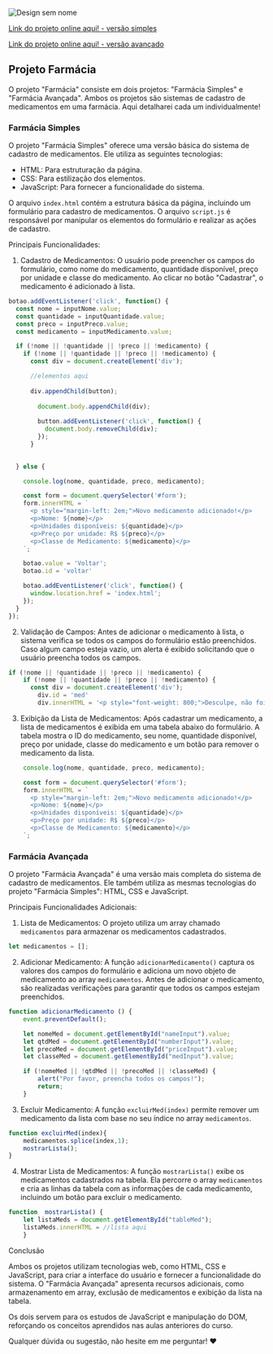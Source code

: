 ![Design sem nome](https://github.com/danibenfica/Projeto-Farmacia-DNC/assets/103818625/ffc94283-c138-4774-9070-f03fc774abb0)

[Link do projeto online aqui! - versão simples](https://projeto-farmacia-simples-dnc.vercel.app/)

[Link do projeto online aqui! - versão avançado](https://projeto-farmacia-avancado-dnc.vercel.app/)

## Projeto Farmácia

O projeto "Farmácia" consiste em dois projetos: "Farmácia Simples" e "Farmácia Avançada". Ambos os projetos são sistemas de cadastro de medicamentos em uma farmácia. Aqui detalharei cada um individualmente!

### Farmácia Simples

O projeto "Farmácia Simples" oferece uma versão básica do sistema de cadastro de medicamentos. Ele utiliza as seguintes tecnologias:

- HTML: Para estruturação da página.
- CSS: Para estilização dos elementos.
- JavaScript: Para fornecer a funcionalidade do sistema.

O arquivo `index.html` contém a estrutura básica da página, incluindo um formulário para cadastro de medicamentos. O arquivo `script.js` é responsável por manipular os elementos do formulário e realizar as ações de cadastro.

Principais Funcionalidades:
1. Cadastro de Medicamentos: O usuário pode preencher os campos do formulário, como nome do medicamento, quantidade disponível, preço por unidade e classe do medicamento. Ao clicar no botão "Cadastrar", o medicamento é adicionado à lista.

```javascript
botao.addEventListener('click', function() {
  const nome = inputNome.value;
  const quantidade = inputQuantidade.value;
  const preco = inputPreco.value;
  const medicamento = inputMedicamento.value;

  if (!nome || !quantidade || !preco || !medicamento) {
    if (!nome || !quantidade || !preco || !medicamento) {
      const div = document.createElement('div');

      //elementos aqui
      
      div.appendChild(button);
      
        document.body.appendChild(div);
      
        button.addEventListener('click', function() {
          document.body.removeChild(div);
        });
      }
      

  } else {

    console.log(nome, quantidade, preco, medicamento);

    const form = document.querySelector('#form');
    form.innerHTML = `
      <p style="margin-left: 2em;">Novo medicamento adicionado!</p>
      <p>Nome: ${nome}</p>
      <p>Unidades disponíveis: ${quantidade}</p>
      <p>Preço por unidade: R$ ${preco}</p>
      <p>Classe de Medicamento: ${medicamento}</p>
    `;

    botao.value = 'Voltar';
    botao.id = 'voltar'

    botao.addEventListener('click', function() {
      window.location.href = 'index.html'; 
    });
  }
});


```

2. Validação de Campos: Antes de adicionar o medicamento à lista, o sistema verifica se todos os campos do formulário estão preenchidos. Caso algum campo esteja vazio, um alerta é exibido solicitando que o usuário preencha todos os campos.
```javascript
if (!nome || !quantidade || !preco || !medicamento) {
    if (!nome || !quantidade || !preco || !medicamento) {
      const div = document.createElement('div');
        div.id = 'med'
        div.innerHTML = '<p style="font-weight: 800;">Desculpe, não foi possível concluir o cadastro.</p><p style="margin-top: 2em;">Você precisa preencher todos os campos para cadastrar o medicamento.</p>';}}
```

3. Exibição da Lista de Medicamentos: Após cadastrar um medicamento, a lista de medicamentos é exibida em uma tabela abaixo do formulário. A tabela mostra o ID do medicamento, seu nome, quantidade disponível, preço por unidade, classe do medicamento e um botão para remover o medicamento da lista.
```javascript
    console.log(nome, quantidade, preco, medicamento);

    const form = document.querySelector('#form');
    form.innerHTML = `
      <p style="margin-left: 2em;">Novo medicamento adicionado!</p>
      <p>Nome: ${nome}</p>
      <p>Unidades disponíveis: ${quantidade}</p>
      <p>Preço por unidade: R$ ${preco}</p>
      <p>Classe de Medicamento: ${medicamento}</p>
    `;

```

### Farmácia Avançada

O projeto "Farmácia Avançada" é uma versão mais completa do sistema de cadastro de medicamentos. Ele também utiliza as mesmas tecnologias do projeto "Farmácia Simples": HTML, CSS e JavaScript.


Principais Funcionalidades Adicionais:
1. Lista de Medicamentos: O projeto utiliza um array chamado `medicamentos` para armazenar os medicamentos cadastrados.
```javascript
let medicamentos = [];
```

2. Adicionar Medicamento: A função `adicionarMedicamento()` captura os valores dos campos do formulário e adiciona um novo objeto de medicamento ao array `medicamentos`. Antes de adicionar o medicamento, são realizadas verificações para garantir que todos os campos estejam preenchidos.
```javascript
function adicionarMedicamento () {
    event.preventDefault();

    let nomeMed = document.getElementById("nameInput").value;
    let qtdMed = document.getElementById("numberInput").value;
    let precoMed = document.getElementById("priceInput").value;
    let classeMed = document.getElementById("medInput").value;

    if (!nomeMed || !qtdMed || !precoMed || !classeMed) {
        alert("Por favor, preencha todos os campos!");
        return;
    }
```

3. Excluir Medicamento: A função `excluirMed(index)` permite remover um medicamento da lista com base no seu índice no array `medicamentos`.
```javascript
function excluirMed(index){
    medicamentos.splice(index,1);
    mostrarLista();
}
```

4. Mostrar Lista de Medicamentos: A função `mostrarLista()` exibe os medicamentos cadastrados na tabela. Ela percorre o array `medicamentos` e cria as linhas da tabela com as informações de cada medicamento, incluindo um botão para excluir o medicamento.
```javascript
function  mostrarLista() {
    let listaMeds = document.getElementById("tableMed");
    listaMeds.innerHTML = //lista aqui
    }
```

Conclusão

Ambos os projetos utilizam tecnologias web, como HTML, CSS e JavaScript, para criar a interface do usuário e fornecer a funcionalidade do sistema. O "Farmácia Avançada" apresenta recursos adicionais, como armazenamento em array, exclusão de medicamentos e exibição da lista na tabela.

Os dois servem para os estudos de JavaScript e manipulação do DOM, reforçando os conceitos aprendidos nas aulas anteriores do curso.

Qualquer dúvida ou sugestão, não hesite em me perguntar! :heart:
